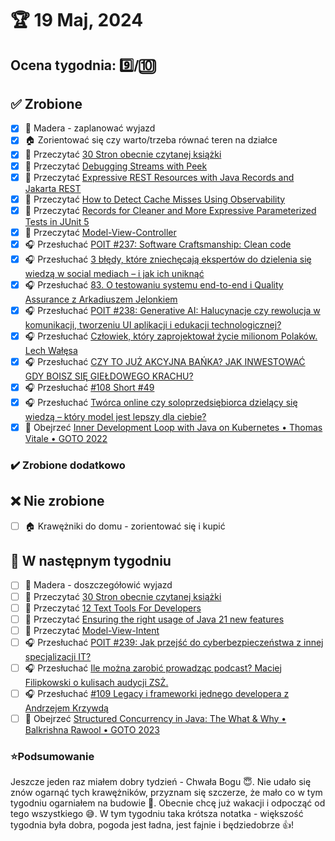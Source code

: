 # 🏆 19 Maj, 2024

## Ocena tygodnia: 9️⃣/🔟

## ✅ Zrobione
- [x] 🌴 Madera - zaplanować wyjazd
- [x] 🏠 Zorientować się czy warto/trzeba równać teren na działce
- [x] 📗 Przeczytać [30 Stron obecnie czytanej książki](https://github.com/BartoszDabek/bdabek.pl/blob/master/miscellaneous/books.md)
- [x] 📗 Przeczytać [Debugging Streams with Peek](https://foojay.io/today/debugging-streams-with-peek/)
- [x] 📗 Przeczytać [Expressive REST Resources with Java Records and Jakarta REST](https://blog.payara.fish/expressive-rest-resources-with-java-records-and-jakarta-rest)
- [x] 📗 Przeczytać [How to Detect Cache Misses Using Observability](https://foojay.io/today/how-to-detect-cache-misses-using-observability/)
- [x] 📗 Przeczytać [Records for Cleaner and More Expressive Parameterized Tests in JUnit 5](https://foojay.io/today/records-for-cleaner-and-more-expressive-parameterized-tests-in-junit-5/)
- [x] 📗 Przeczytać [Model-View-Controller](https://java-design-patterns.com/patterns/model-view-controller/)
- [x] 🎧 Przesłuchać [POIT #237: Software Craftsmanship: Clean code](https://porozmawiajmyoit.pl/poit-237-software-craftsmanship-clean-code/)
- [x] 🎧 Przesłuchać [3 błędy, które zniechęcają ekspertów do dzielenia się wiedzą w social mediach – i jak ich uniknąć](https://malawielkafirma.pl/bledy-ktore-zniechecaja-ekspertow-do-dzielenia-sie-wiedza/)
- [x] 🎧 Przesłuchać [83. O testowaniu systemu end-to-end i Quality Assurance z Arkadiuszem Jelonkiem](https://bettersoftwaredesign.pl/episodes/83)
- [x] 🎧 Przesłuchać [POIT #238: Generative AI: Halucynacje czy rewolucja w komunikacji, tworzeniu UI aplikacji i edukacji technologicznej?](https://porozmawiajmyoit.pl/poit-238-generative-ai-halucynacje-czy-rewolucja-w-komunikacji-tworzeniu-ui-aplikacji-i-edukacji-technologicznej/)
- [x] 🎧 Przesłuchać [Człowiek, który zaprojektował życie milionom Polaków. Lech Wałęsa](https://zaprojektujswojezycie.pl/czlowiek-ktory-zaprojektowal-zycie-milionom-polakow-lech-walesa/)
- [x] 🎧 Przesłuchać [CZY TO JUŻ AKCYJNA BAŃKA? JAK INWESTOWAĆ GDY BOISZ SIĘ GIEŁDOWEGO KRACHU?](https://marciniwuc.com/czy-to-juz-akcyjna-banka/)
- [x] 🎧 Przesłuchać [#108 Short #49](https://patoarchitekci.io/108/)
- [x] 🎧 Przesłuchać [Twórca online czy soloprzedsiębiorca dzielący się wiedzą – który model jest lepszy dla ciebie?](https://malawielkafirma.pl/tworca-online-czy-soloprzedsiebiorca-dzielacy-sie-wiedza/)
- [x] 🎥 Obejrzeć [Inner Development Loop with Java on Kubernetes • Thomas Vitale • GOTO 2022](https://youtu.be/SSuGJZIwnZs)

### ✔️ Zrobione dodatkowo

## ❌ Nie zrobione
- [ ] 🏠 Krawężniki do domu - zorientować się i kupić

## 📝 W następnym tygodniu
- [ ] 🌴 Madera - doszczegółowić wyjazd
- [ ] 📗 Przeczytać [30 Stron obecnie czytanej książki](https://github.com/BartoszDabek/bdabek.pl/blob/master/miscellaneous/books.md)
- [ ] 📗 Przeczytać [12 Text Tools For Developers](https://foojay.io/today/12-text-tools-for-developers/)
- [ ] 📗 Przeczytać [Ensuring the right usage of Java 21 new features](https://foojay.io/today/ensuring-the-right-usage-of-java-21-new-features/)
- [ ] 📗 Przeczytać [Model-View-Intent](https://java-design-patterns.com/patterns/model-view-intent/)
- [ ] 🎧 Przesłuchać [POIT #239: Jak przejść do cyberbezpieczeństwa z innej specjalizacji IT?](https://porozmawiajmyoit.pl/poit-239-jak-przejsc-do-cyberbezpieczenstwa-z-innej-specjalizacji-it/)
- [ ] 🎧 Przesłuchać [Ile można zarobić prowadząc podcast? Maciej Filipkowski o kulisach audycji ZSŻ.](https://zaprojektujswojezycie.pl/ile-mozna-zarobic-prowadzac-podcast-maciej-filipkowski-o-kulisach-audycji-zsz/)
- [ ] 🎧 Przesłuchać [#109 Legacy i frameworki jednego developera z Andrzejem Krzywdą](https://patoarchitekci.io/109/)
- [ ] 🎥 Obejrzeć [Structured Concurrency in Java: The What & Why • Balkrishna Rawool • GOTO 2023](https://youtu.be/fbI3qveS_Is)

### ⭐Podsumowanie
Jeszcze jeden raz miałem dobry tydzień - Chwała Bogu 😇. Nie udało się znów ogarnąć tych krawężników, przyznam się szczerze, że mało co w tym tygodniu ogarniałem na budowie 🙂. Obecnie chcę już wakacji i odpocząć od tego wszystkiego 😅. W tym tygodniu taka krótsza notatka - większość tygodnia była dobra, pogoda jest ładna, jest fajnie i będziedobrze 👍!
